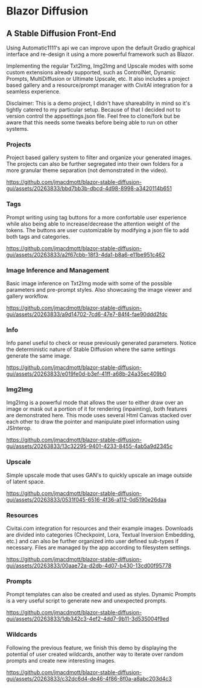 # Blazor Diffusion
## A Stable Diffusion Front-End

Using Automatic1111's api we can improve upon the default Gradio graphical interface and re-design it using a more powerful framework such as Blazor.

Implementing the regular Txt2Img, Img2Img and Upscale modes with some custom extensions already supported, such as ControlNet, Dynamic Prompts, MultiDiffusion or Ultimate Upscale, etc. It also includes a project based gallery and a resource/prompt manager with CivitAI integration for a seamless experience.

Disclaimer: This is a demo project, I didn't have shareability in mind so it's tightly catered to my particular setup. Because of that I decided not to version control the appsettings.json file. Feel free to clone/fork but be aware that this needs some tweaks before being able to run on other systems.

### Projects

Project based gallery system to filter and organize your generated images. The projects can also be further segregated into their own folders for a more granular theme separation (not demonstrated in the video).

https://github.com/jmacdmott/blazor-stable-diffusion-gui/assets/20263833/bbd7bb3b-dbcd-4d98-8998-a3420114b651

### Tags

Prompt writing using tag buttons for a more confortable user experience while also being able to increase/decrease the attention weight of the tokens. The buttons are user customizable by modifying a json file to add both tags and categories.

https://github.com/jmacdmott/blazor-stable-diffusion-gui/assets/20263833/a2f67cbb-18f3-4da1-b8a6-e11be951c462

### Image Inference and Management

Basic image inference on Txt2Img mode with some of the possible parameters and pre-prompt styles. Also showcasing the image viewer and gallery workflow.

https://github.com/jmacdmott/blazor-stable-diffusion-gui/assets/20263833/a9d14702-7cd6-47e7-84f4-fae90ddd2fdc

### Info

Info panel useful to check or reuse previously generated parameters. Notice the deterministic nature of Stable Diffusion where the same settings generate the same image.

https://github.com/jmacdmott/blazor-stable-diffusion-gui/assets/20263833/e019fe0d-b3ef-41ff-a68b-24a35ec409b0

### Img2Img

Img2Img is a powerful mode that allows the user to either draw over an image or mask out a portion of it for rendering (inpainting), both features are demonstrated here. This mode uses several Html Canvas stacked over each other to draw the pointer and manipulate pixel information using JSInterop.

https://github.com/jmacdmott/blazor-stable-diffusion-gui/assets/20263833/13c32295-9401-4233-8455-4ab5a9d2345c

### Upscale

Simple upscale mode that uses GAN's to quickly upscale an image outside of latent space.

https://github.com/jmacdmott/blazor-stable-diffusion-gui/assets/20263833/0531f045-6516-4f36-a112-0d5190e26daa

### Resources

Civitai.com integration for resources and their example images. Downloads are divided into categories (Checkpoint, Lora, Textual Inversion Embedding, etc.) and can also be further organized into user defined sub-types if necessary. Files are managed by the app according to filesystem settings.

https://github.com/jmacdmott/blazor-stable-diffusion-gui/assets/20263833/00aae72a-d2db-4d07-b430-13cd00f95778

### Prompts

Prompt templates can also be created and used as styles. Dynamic Prompts is a very useful script to generate new and unexpected prompts.

https://github.com/jmacdmott/blazor-stable-diffusion-gui/assets/20263833/1db342c3-4ef2-4dd7-9b11-3d535004f9ed

### Wildcards

Following the previous feature, we finish this demo by displaying the potential of user created wildcards, another way to iterate over random prompts and create new interesting images.

https://github.com/jmacdmott/blazor-stable-diffusion-gui/assets/20263833/c32dc6d4-de46-4f86-8f0a-a8abc203d4c3


